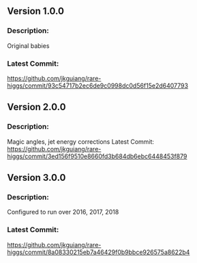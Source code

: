 ## Version 1.0.0
### Description:
Original babies
### Latest Commit:
https://github.com/jkguiang/rare-higgs/commit/93c54717b2ec6de9c0998dc0d56f15e2d6407793

## Version 2.0.0
### Description:
Magic angles, jet energy corrections
Latest Commit:
https://github.com/jkguiang/rare-higgs/commit/3ed156f9510e8660fd3b684db6ebc6448453f879

## Version 3.0.0
### Description:
Configured to run over 2016, 2017, 2018
### Latest Commit:
https://github.com/jkguiang/rare-higgs/commit/8a08330215eb7a46429f0b9bbce926575a8622b4
